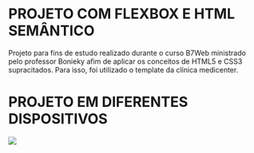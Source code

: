 # PROJETO COM FLEXBOX E HTML SEMÂNTICO

<p>Projeto para fins de estudo realizado durante o curso B7Web ministrado pelo professor Bonieky afim de aplicar os conceitos de HTML5 e CSS3 supracitados. Para isso, foi utilizado o template da clínica medicenter.</p>

# <i class="fab fa-css3"></i> PROJETO EM DIFERENTES DISPOSITIVOS

<img src="Responsividade.gif"/>

